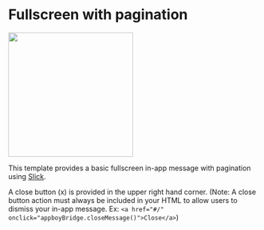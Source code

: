 # Fullscreen with pagination
<img src="/_images/fullscreen-pagination.gif" width="250">

This template provides a basic fullscreen in-app message with pagination using [Slick](https://kenwheeler.github.io/slick/).

A close button (x) is provided in the upper right hand corner.  (Note: A close button action must always be included in your HTML to allow users to dismiss your in-app message. Ex: ```<a href="#/" onclick="appboyBridge.closeMessage()">Close</a>```)
